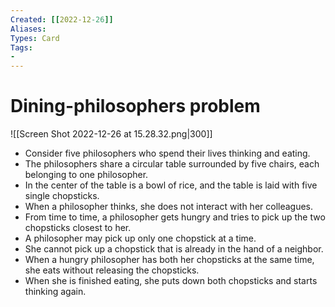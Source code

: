 ```yaml
---
Created: [[2022-12-26]]
Aliases: 
Types: Card
Tags: 
- 
---
```

# Dining-philosophers problem
![[Screen Shot 2022-12-26 at 15.28.32.png|300]]
- Consider five philosophers who spend their lives thinking and eating.
- The philosophers share a circular table surrounded by five chairs, each belonging to one philosopher.
- In the center of the table is a bowl of rice, and the table is laid with five single chopsticks. 
- When a philosopher thinks, she does not interact with her colleagues.
- From time to time, a philosopher gets hungry and tries to pick up the two chopsticks closest to her. 
- A philosopher may pick up only one chopstick at a time.
- She cannot pick up a chopstick that is already in the hand of a neighbor.
- When a hungry philosopher has both her chopsticks at the same time, she eats without releasing the chopsticks.
- When she is finished eating, she puts down both chopsticks and starts thinking again.